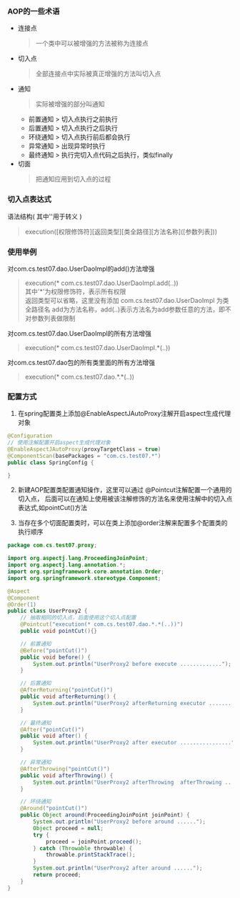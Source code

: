 ### AOP的一些术语
- 连接点
  > 一个类中可以被增强的方法被称为连接点
- 切入点
  > 全部连接点中实际被真正增强的方法叫切入点
- 通知
  > 实际被增强的部分叫通知
  - 前置通知 > 切入点执行之前执行
  - 后置通知 > 切入点执行之后执行
  - 环绕通知 > 切入点执行前后都会执行
  - 异常通知 > 出现异常时执行
  - 最终通知 > 执行完切入点代码之后执行，类似finally  
- 切面
  > 把通知应用到切入点的过程

### 切入点表达式
语法结构( 其中'\'用于转义 )
> execution(\[权限修饰符]\[返回类型]\[类全路径]\[方法名称]([参数列表]))

### 使用举例
对com.cs.test07.dao.UserDaoImpl的add()方法增强  
> execution(* com.cs.test07.dao.UserDaoImpl.add(..))  
> 其中'*'为权限修饰符，表示所有权限  
> 返回类型可以省略，这里没有添加
> com.cs.test07.dao.UserDaoImpl 为类全路径名
> add为方法名称，add(..)表示方法名为add参数任意的方法，即不对参数列表做限制

对com.cs.test07.dao.UserDaoImpl的所有方法增强
> execution(* com.cs.test07.dao.UserDaoImpl.*(..))

对com.cs.test07.dao包的所有类里面的所有方法增强
> execution(* com.cs.test07.dao.\*.*(..))  


### 配置方式
1. 在spring配置类上添加@EnableAspectJAutoProxy注解开启aspect生成代理对象
```java
@Configuration
// 使用注解配置开启aspect生成代理对象
@EnableAspectJAutoProxy(proxyTargetClass = true)
@ComponentScan(basePackages = "com.cs.test07.*")
public class SpringConfig {

}
```

2. 新建AOP配置类配置通知操作，这里可以通过 @Pointcut注解配置一个通用的切入点，
   后面可以在通知上使用被该注解修饰的方法名来使用注解中的切入点表达式,如pointCut()方法
   
3. 当存在多个切面配置类时，可以在类上添加@order注解来配置多个配置类的执行顺序
```java
package com.cs.test07.proxy;

import org.aspectj.lang.ProceedingJoinPoint;
import org.aspectj.lang.annotation.*;
import org.springframework.core.annotation.Order;
import org.springframework.stereotype.Component;

@Aspect
@Component
@Order(1)
public class UserProxy2 {
    // 抽取相同的切入点，后面使用这个切入点配置
    @Pointcut("execution(* com.cs.test07.dao.*.*(..))")
    public void pointCut(){}

    // 前置通知
    @Before("pointCut()")
    public void before() {
        System.out.println("UserProxy2 before execute .............");
    }

    // 后置通知
    @AfterReturning("pointCut()")
    public void afterReturning() {
        System.out.println("UserProxy2 afterReturning executor ................");
    }

    // 最终通知
    @After("pointCut()")
    public void after() {
        System.out.println("UserProxy2 after executor ................");
    }

    // 异常通知
    @AfterThrowing("pointCut()")
    public void afterThrowing() {
        System.out.println("UserProxy2 afterThrowing  afterThrowing ................");
    }

    // 环绕通知
    @Around("pointCut()")
    public Object around(ProceedingJoinPoint joinPoint) {
        System.out.println("UserProxy2 before around ......");
        Object proceed = null;
        try {
            proceed = joinPoint.proceed();
        } catch (Throwable throwable) {
            throwable.printStackTrace();
        }
        System.out.println("UserProxy2 after around ......");
        return proceed;
    }
}
```
